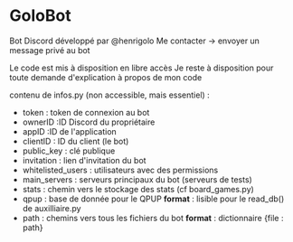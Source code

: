 # GoloBot

Bot Discord développé par @henrigolo
Me contacter -> envoyer un message privé au bot

Le code est mis à disposition en libre accès
Je reste à disposition pour toute demande d'explication à propos de mon code

contenu de infos.py (non accessible, mais essentiel) :
- token : token de connexion au bot
- ownerID :ID Discord du propriétaire
- appID :ID de l'application
- clientID : ID du client (le bot)
- public_key : clé publique
- invitation : lien d'invitation du bot
- whitelisted_users : utilisateurs avec des permissions
- main_servers : serveurs principaux du bot (serveurs de tests)
- stats : chemin vers le stockage des stats (cf board_games.py)
- qpup : base de donnée pour le QPUP **format** : lisible pour le read_db() de auxilliaire.py
- path : chemins vers tous les fichiers du bot **format** : dictionnaire {file : path}
